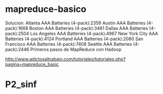 mapreduce-basico
================

Solucion:
Atlanta	AAA Batteries (4-pack):2359
Austin	AAA Batteries (4-pack):1668
Boston	AAA Batteries (4-pack):3461
Dallas	AAA Batteries (4-pack):2504
Los Angeles	AAA Batteries (4-pack):4967
New York City	AAA Batteries (4-pack):4124
Portland	AAA Batteries (4-pack):2080
San Francisco	AAA Batteries (4-pack):7408
Seattle	AAA Batteries (4-pack):2446
Primeros pasos de MapReduce con Hadoop

http://www.adictosaltrabajo.com/tutoriales/tutoriales.php?pagina=mapreduce_basic
# P2_sinf
